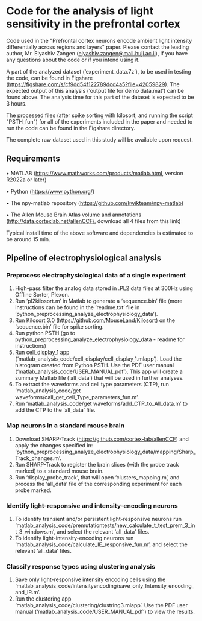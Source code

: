 # Code for the analysis of light sensitivity in the prefrontal cortex
Code used in the "Prefrontal cortex neurons encode ambient light intensity differentially across regions and layers" paper.
Please contact the leading author, Mr. Elyashiv Zangen (elyashiv.zangen@mail.huji.ac.il), if you have any questions about the code or if you intend using it.

A part of the analyzed dataset (‘experiment_data.7z’), to be used in testing the code, can be found in Figshare (https://figshare.com/s/cf9dd54f122789dcd4a5?file=42059829).  The expected output of this analysis (‘output file for demo data.mat’) can be found above. The analysis time for this part of the dataset is expected to be 3 hours.

The processed files (after spike sorting with kilosort, and running the script "PSTH_fun") for all of the experiments included in the paper and needed to run the code can be found in the Figshare directory.

The complete raw dataset used in this study will be available upon request.


## Requirements
•	MATLAB (https://www.mathworks.com/products/matlab.html, version R2022a or later)

•	Python (https://www.python.org/)

•	The npy-matlab repository (https://github.com/kwikteam/npy-matlab)

•	The Allen Mouse Brain Atlas volume and annotations (http://data.cortexlab.net/allenCCF/, download all 4 files from this link)

Typical install time of the above software and dependencies is estimated to be around 15 min.


## Pipeline of electrophysiological analysis
### Preprocess electrophysiological data of a single experiment 
1.	High-pass filter the analog data stored in .PL2 data files at 300Hz using Offline Sorter, Plexon.
2.	Run ‘pl2kilosort.m’ in Matlab to generate a ‘sequence.bin’ file (more instructions can be found in the ‘readme.txt’ file in ’python_preprocessing_analyze_electrophysiology_data’).
3.	Run Kilosort 3.0 (https://github.com/MouseLand/Kilosort) on the ‘sequence.bin’ file for spike sorting.
4.	Run python PSTH (go to python_preprocessing_analyze_electrophysiology_data - readme for instructions)
5.	Run cell_display_1 app (‘matlab_analysis_code/cell_display/cell_display_1.mlapp’). Load the histogram created from Python PSTH. Use the PDF user manual (‘matlab_analysis_code/USER_MANUAL.pdf’). This app will create a summary Matlab file (‘all_data’) that will be used in further analyses.
6.	To extract the waveforms and cell type parameters (CTP), run ‘matlab_analysis_code/get waveforms/call_get_cell_Type_parameters_fun.m’.
7.	Run ‘matlab_analysis_code/get waveforms/add_CTP_to_All_data.m’ to add the CTP to the ‘all_data’ file.

### Map neurons in a standard mouse brain
1.	Download SHARP-Track (https://github.com/cortex-lab/allenCCF) and apply the changes specified in: ‘python_preprocessing_analyze_electrophysiology_data/mapping/Sharp_Track_changes.m’.
2.	Run SHARP-Track to register the brain slices (with the probe track marked) to a standard mouse brain.
3.	Run ‘display_probe_track’, that will open ‘clusters_mapping.m’, and process the ‘all_data’ file of the corresponding experiment for each probe marked.
   
### Identify light-responsive and intensity-encoding neurons
1.	To identify transient and/or persistent light-responsive neurons run ‘matlab_analysis_code/premutationtests/new_calculate_t_test_prem_3_int_3_windows.m’, and select the relevant ‘all_data’ files.
2.	To identify light-intensity-encoding neurons run ‘matlab_analysis_code/calculate_IE_responsive_fun.m’, and select the relevant ‘all_data’ files.

### Classify response types using clustering analysis
1.	Save only light-responsive intensity encoding cells using the ‘matlab_analysis_code/intensityencoding/save_only_Intensity_encoding_and_IR.m’.
2.	Run the clustering app ‘matlab_analysis_code/clustering/clustring3.mlapp’. Use the PDF user manual (‘matlab_analysis_code/USER_MANUAL.pdf’) to view the results.





   
